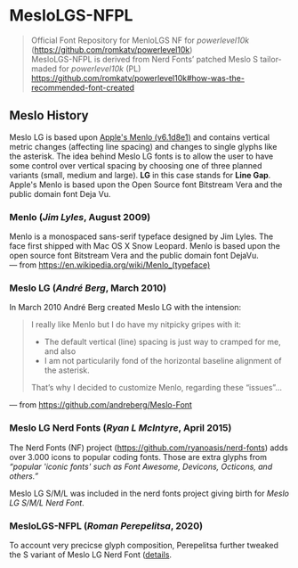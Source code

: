 # MesloLGS-NFPL

> Official Font Repository for MenloLGS NF for _powerlevel10k_  (https://github.com/romkatv/powerlevel10k)  
> MesloLGS-NFPL is derived from Nerd Fonts’ patched Meslo S tailor-maded for _powerlevel10k_ (PL)  
> https://github.com/romkatv/powerlevel10k#how-was-the-recommended-font-created

## Meslo History

Meslo LG is based upon [Apple's Menlo (v6.1d8e1)](https://en.wikipedia.org/wiki/Menlo_(typeface)) and contains vertical metric changes (affecting line spacing) and changes to single glyphs like the asterisk. The idea behind Meslo LG fonts is to allow the user to have some control over vertical spacing by choosing one of three planned variants (small, medium and large). **LG** in this case stands for **Line Gap**. Apple's Menlo is based upon the Open Source font Bitstream Vera and the public domain font Deja Vu.

### Menlo (_Jim Lyles_, August 2009)

Menlo is a monospaced sans-serif typeface designed by Jim Lyles. The face first shipped with Mac OS X Snow Leopard. Menlo is based upon the open source font Bitstream Vera and the public domain font DejaVu.  
— from https://en.wikipedia.org/wiki/Menlo_(typeface)

### Meslo LG (_André Berg_, March 2010)

In March 2010 André Berg created Meslo LG with the intension:
> I really like Menlo but I do have my nitpicky gripes with it:
> - The default vertical (line) spacing is just way to cramped for me, and also
> - I am not particularily fond of the horizontal baseline alignment of the asterisk.  
> 
> That’s why I decided to customize Menlo, regarding these “issues”...  

— from https://github.com/andreberg/Meslo-Font

### Meslo LG Nerd Fonts (_Ryan L McIntyre_, April 2015)

The Nerd Fonts (NF) project (https://github.com/ryanoasis/nerd-fonts) adds over 3.000 icons to popular coding fonts.
Those are extra glyphs from _“popular 'iconic fonts' such as Font Awesome, Devicons, Octicons, and others.”_

Meslo LG S/M/L was included in the nerd fonts project giving birth for _Meslo LG S/M/L Nerd Font_.


### MesloLGS-NFPL (_Roman Perepelitsa_, 2020)

To account very precicse glyph composition, Perepelitsa further tweaked the S variant of Meslo LG Nerd Font ([details](https://github.com/romkatv/nerd-fonts/commits/master).

